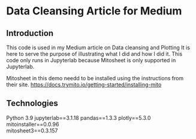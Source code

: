 # Data Cleansing Article for Medium

## Introduction
This code is used in my Medium article on Data cleansing and Plotting
It is here to serve the purpose of illustrating what I did and how I did it.
This code only runs in Jupyterlab because Mitosheet is only supported in Jupyterlab.

Mitosheet in this demo needd to be installed using the instructions from their site.
https://docs.trymito.io/getting-started/installing-mito

## Technologies
Python 3.9
jupyterlab==3.1.18
pandas==1.3.3
plotly==5.3.0
mitoinstaller==0.0.96     
mitosheet3==0.3.157
